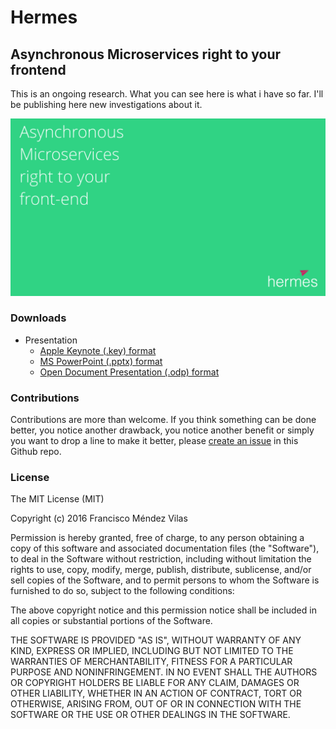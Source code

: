 # Hermes
## Asynchronous Microservices right to your frontend

This is an ongoing research. What you can see here is what i have so far. I'll be publishing here new investigations about it.

[![](img/slides_capture.jpg)](./hermes.key)

### Downloads

* Presentation
	- [Apple Keynote (.key) format](./hermes.key)
	- [MS PowerPoint (.pptx) format](./hermes.pptx)
	- [Open Document Presentation (.odp) format](./hermes.odp)

### Contributions

Contributions are more than welcome. If you think something can be done better, you notice another drawback, you notice another benefit or simply you want to drop a line to make it better, please [create an issue](https://github.com/fmvilas/hermes/issues) in this Github repo.

### License

The MIT License (MIT)

Copyright (c) 2016 Francisco Méndez Vilas

Permission is hereby granted, free of charge, to any person obtaining a copy
of this software and associated documentation files (the "Software"), to deal
in the Software without restriction, including without limitation the rights
to use, copy, modify, merge, publish, distribute, sublicense, and/or sell
copies of the Software, and to permit persons to whom the Software is
furnished to do so, subject to the following conditions:

The above copyright notice and this permission notice shall be included in all
copies or substantial portions of the Software.

THE SOFTWARE IS PROVIDED "AS IS", WITHOUT WARRANTY OF ANY KIND, EXPRESS OR
IMPLIED, INCLUDING BUT NOT LIMITED TO THE WARRANTIES OF MERCHANTABILITY,
FITNESS FOR A PARTICULAR PURPOSE AND NONINFRINGEMENT. IN NO EVENT SHALL THE
AUTHORS OR COPYRIGHT HOLDERS BE LIABLE FOR ANY CLAIM, DAMAGES OR OTHER
LIABILITY, WHETHER IN AN ACTION OF CONTRACT, TORT OR OTHERWISE, ARISING FROM,
OUT OF OR IN CONNECTION WITH THE SOFTWARE OR THE USE OR OTHER DEALINGS IN THE
SOFTWARE.